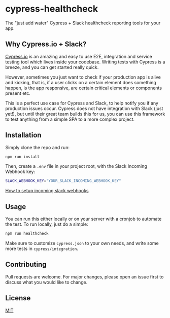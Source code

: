# cypress-healthcheck
The "just add water" Cypress + Slack healthcheck reporting tools for your app.

## Why Cypress.io + Slack?

[Cypress.io](https://www.cypress.io/) is an amazing and easy to use E2E, integration and service testing tool which lives inside your codebase. Writing tests with Cypress is a breeze, and you can get started really quick.

However, sometimes you just want to check if your production app is alive and kicking, that is, if a user clicks on a certain element does something happen, is the app responsive, are certain critical elements or components present etc.

This is a perfect use case for Cypress and Slack, to help notify you if any production issues occur. Cypress does not have integration with Slack (just yet!), but until their great team builds this for us, you can use this framework to test anything from a simple SPA to a more complex project.
## Installation

Simply clone the repo and run:

```bash
npm run install
```

Then, create a `.env` file in your project root, with the Slack Incoming Webhook key:

```bash
SLACK_WEBHOOK_KEY="YOUR_SLACK_INCOMING_WEBHOOK_KEY"
``` 

[How to setup incoming slack webhooks](https://api.slack.com/incoming-webhooks)

## Usage

You can run this either locally or on your server with a cronjob to automate the test. To run locally, just do a simple:

```bash
npm run healthcheck
```

Make sure to customize `cypress.json` to your own needs, and write some more tests in `cypress/integration`.

## Contributing
Pull requests are welcome. For major changes, please open an issue first to discuss what you would like to change.

## License
[MIT](https://choosealicense.com/licenses/mit/)
